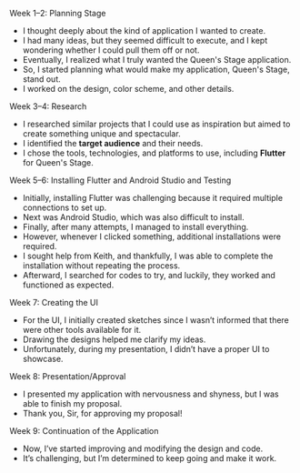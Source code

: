 Week 1–2: Planning Stage  
- I thought deeply about the kind of application I wanted to create.  
- I had many ideas, but they seemed difficult to execute, and I kept wondering whether I could pull them off or not.  
- Eventually, I realized what I truly wanted the Queen's Stage application.  
- So, I started planning what would make my application, Queen's Stage, stand out.  
- I worked on the design, color scheme, and other details.  

Week 3–4: Research 
- I researched similar projects that I could use as inspiration but aimed to create something unique and spectacular.  
- I identified the **target audience** and their needs.  
- I chose the tools, technologies, and platforms to use, including **Flutter** for Queen's Stage.  

Week 5–6: Installing Flutter and Android Studio and Testing 
- Initially, installing Flutter was challenging because it required multiple connections to set up.  
- Next was Android Studio, which was also difficult to install.  
- Finally, after many attempts, I managed to install everything.  
- However, whenever I clicked something, additional installations were required.  
- I sought help from Keith, and thankfully, I was able to complete the installation without repeating the process.  
- Afterward, I searched for codes to try, and luckily, they worked and functioned as expected.  

Week 7: Creating the UI  
- For the UI, I initially created sketches since I wasn’t informed that there were other tools available for it. 
- Drawing the designs helped me clarify my ideas.  
- Unfortunately, during my presentation, I didn’t have a proper UI to showcase.  

Week 8: Presentation/Approval
- I presented my application with nervousness and shyness, but I was able to finish my proposal.  
- Thank you, Sir, for approving my proposal!  

Week 9: Continuation of the Application 
- Now, I’ve started improving and modifying the design and code.  
- It’s challenging, but I’m determined to keep going and make it work.  
